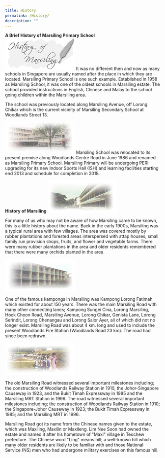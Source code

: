 ```yaml
---
title: History
permalink: /History/
description: ""
---
```

**A Brief History of Marsiling Primary School**
![](/images/History%201-Edit.jpg)
It was no different then and now as many schools in Singapore are usually named after the place in which they are located. Marsiling Primary School is one such example. Established in 1958 as Marsiling School, it was one of the oldest schools in Marsiling estate. The school provided instructions in English, Chinese and Malay to the school going children within the Marsiling area.

The school was previously located along Marsiling Avenue, off Lorong Chikar which is the current vicinity of Marsiling Secondary School at Woodlands Street 13.

![](/images/History%202-Edit.jpg)
Marsiling School was relocated to its present premise along Woodlands Centre Road in June 1986 and renamed as Marsiling Primary School. Marsiling Primary will be undergoing PERI upgrading for its new Indoor Sports Hall (ISH) and learning facilities starting end 2013 and schedule for completion in 2018.

**History of Marsiling**
![](/images/History%203-Edit.jpg)

For many of us who may not be aware of how Marsiling came to be known, this is a little history about the name. Back in the early 1900s, Marsiling was a typical rural area with few villages. The area was covered mostly by rubber plantations and forested areas interspersed with attap houses, small family run provision shops, fruits, and flower and vegetable farms. There were many rubber plantations in the area and older residents remembered that there were many orchids planted in the area.

![](/images/History%204-Edit.jpg)

One of the famous kampongs in Marsiling was Kampong Lorong Fatimah which existed for about 150 years. There was the main Marsiling Road with many other connecting lanes; Kampong Sungei Cina, Lorong Marsiling, Hock Choon Road, Marsiling Avenue, Lorong Chikar, Genista Lane, Lorong Serindit, Lorong Chenangau and Lorong Salor Ayer, all of which did not no longer exist. Marsiling Road was about 4 km. long and used to include the present Woodlands Fire Station (Woodlands Road 23 km). The road had since been redrawn.

![](/images/History%206-Edit.jpg)

The old Marsiling Road witnessed several important milestones including; the construction of Woodlands Railway Station in 1910, the Johor-Singapore Causeway in 1923, and the Bukit Timah Expressway in 1985 and the Marsiling MRT Station in 1996. The road witnessed several important milestones including; the construction of Woodlands Railway Station in 1910; the Singapore-Johor Causeway in 1923; the Bukit Timah Expressway in 1985; and the Marsiling MRT in 1996.

Marsiling Road got its name from the Chinese names given to the estate, which was Maxiling, Maxilin or Maxileng. Lim Nee Soon had owned the estate and named it after his hometown of "Maxi" village in Teochew prefecture. The Chinese word "Ling" means hill; a well-known hill which many older residents are likely to be familiar with and those National Service (NS) men who had undergone military exercises on this famous hill.